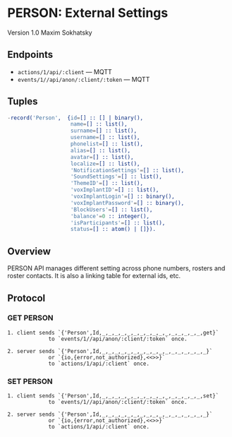 PERSON: External Settings
=========================

Version 1.0 Maxim Sokhatsky

Endpoints
--------

* `actions/1/api/:client` — MQTT
* `events/1//api/anon/:client/:token` — MQTT

Tuples
------

```erlang
-record('Person',  {id=[] :: [] | binary(),
                    name=[] :: list(),
                    surname=[] :: list(),
                    username=[] :: list(),
                    phonelist=[] :: list(),
                    alias=[] :: list(),
                    avatar=[] :: list(),
                    localize=[] :: list(),
                    'NotificationSettings'=[] :: list(),
                    'SoundSettings'=[] :: list(),
                    'ThemeID'=[] :: list(),
                    'voxImplantID'=[] :: list(),
                    'voxImplantLogin'=[] :: binary(),
                    'voxImplantPassword'=[] :: binary(),
                    'BlockUsers'=[] :: list(),
                    'balance'=0 :: integer(),
                    'isParticipants'=[] :: list(),
                    status=[] :: atom() | []}).
```

Overview
--------

PERSON API manages different setting across phone numbers, rosters and roster contacts.
It is also a linking table for external ids, etc.

Protocol
--------

### GET PERSON

```
1. client sends `{'Person',Id,_,_,_,_,_,_,_,_,_,_,_,_,_,_,_,_,get}`
             to `events/1//api/anon/:client/:token` once.
```

```
2. server sends `{'Person',Id,_,_,_,_,_,_,_,_,_,_,_,_,_,_,_,_,_}`
             or `{io,{error,not_authorized},<<>>}`
             to `actions/1/api/:client` once.
```
### SET PERSON

```
1. client sends `{'Person',Id,_,_,_,_,_,_,_,_,_,_,_,_,_,_,_,_,set}`
             to `events/1//api/anon/:client/:token` once.
```

```
2. server sends `{'Person',Id,_,_,_,_,_,_,_,_,_,_,_,_,_,_,_,_,_}`
             or `{io,{error,not_authorized},<<>>}`
             to `actions/1/api/:client` once.
```
